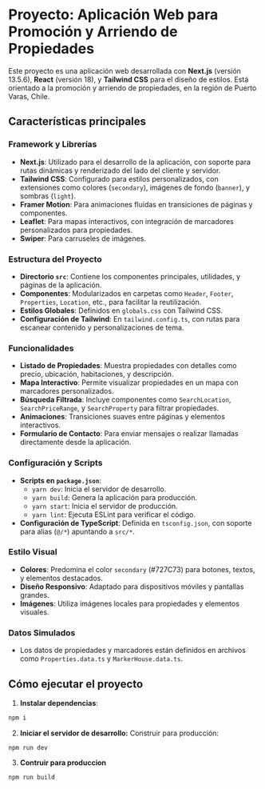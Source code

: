 # Proyecto: Aplicación Web para Promoción y Arriendo de Propiedades

Este proyecto es una aplicación web desarrollada con **Next.js** (versión 13.5.6), **React** (versión 18), y **Tailwind CSS** para el diseño de estilos. Está orientado a la promoción y arriendo de propiedades, en la región de Puerto Varas, Chile.

## Características principales

### Framework y Librerías
- **Next.js**: Utilizado para el desarrollo de la aplicación, con soporte para rutas dinámicas y renderizado del lado del cliente y servidor.
- **Tailwind CSS**: Configurado para estilos personalizados, con extensiones como colores (`secondary`), imágenes de fondo (`banner`), y sombras (`light`).
- **Framer Motion**: Para animaciones fluidas en transiciones de páginas y componentes.
- **Leaflet**: Para mapas interactivos, con integración de marcadores personalizados para propiedades.
- **Swiper**: Para carruseles de imágenes.

### Estructura del Proyecto
- **Directorio `src`**: Contiene los componentes principales, utilidades, y páginas de la aplicación.
- **Componentes**: Modularizados en carpetas como `Header`, `Footer`, `Properties`, `Location`, etc., para facilitar la reutilización.
- **Estilos Globales**: Definidos en `globals.css` con Tailwind CSS.
- **Configuración de Tailwind**: En `tailwind.config.ts`, con rutas para escanear contenido y personalizaciones de tema.

### Funcionalidades
- **Listado de Propiedades**: Muestra propiedades con detalles como precio, ubicación, habitaciones, y descripción.
- **Mapa Interactivo**: Permite visualizar propiedades en un mapa con marcadores personalizados.
- **Búsqueda Filtrada**: Incluye componentes como `SearchLocation`, `SearchPriceRange`, y `SearchProperty` para filtrar propiedades.
- **Animaciones**: Transiciones suaves entre páginas y elementos interactivos.
- **Formulario de Contacto**: Para enviar mensajes o realizar llamadas directamente desde la aplicación.

### Configuración y Scripts
- **Scripts en `package.json`**:
  - `yarn dev`: Inicia el servidor de desarrollo.
  - `yarn build`: Genera la aplicación para producción.
  - `yarn start`: Inicia el servidor de producción.
  - `yarn lint`: Ejecuta ESLint para verificar el código.
- **Configuración de TypeScript**: Definida en `tsconfig.json`, con soporte para alias (`@/*`) apuntando a `src/*`.

### Estilo Visual
- **Colores**: Predomina el color `secondary` (#727C73) para botones, textos, y elementos destacados.
- **Diseño Responsivo**: Adaptado para dispositivos móviles y pantallas grandes.
- **Imágenes**: Utiliza imágenes locales para propiedades y elementos visuales.

### Datos Simulados
- Los datos de propiedades y marcadores están definidos en archivos como `Properties.data.ts` y `MarkerHouse.data.ts`.

## Cómo ejecutar el proyecto
1. **Instalar dependencias**:
~~~bash
npm i
~~~

2. **Iniciar el servidor de desarrollo:**
Construir para producción:
~~~
npm run dev
~~~

3. **Contruir para produccion**
~~~
npm run build
~~~